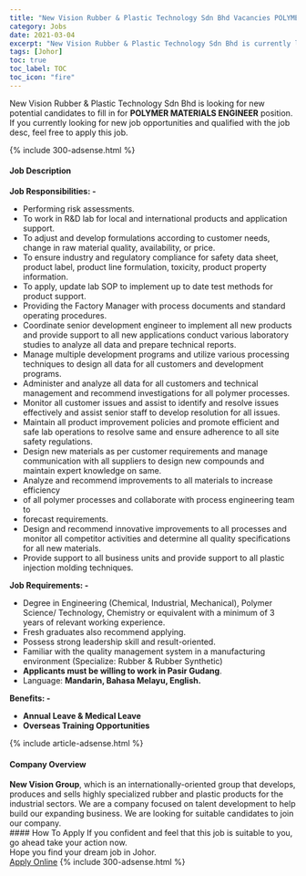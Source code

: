 ```yaml
---
title: "New Vision Rubber & Plastic Technology Sdn Bhd Vacancies POLYMER MATERIALS ENGINEER" 
category: Jobs 
date: 2021-03-04 
excerpt: "New Vision Rubber & Plastic Technology Sdn Bhd is currently looking for suitable person to fill in the POLYMER MATERIALS ENGINEER which based in Johor" 
tags: [Johor] 
toc: true 
toc_label: TOC 
toc_icon: "fire" 
--- 
```


<p>New Vision Rubber & Plastic Technology Sdn Bhd is looking for new potential candidates to fill in for <b>POLYMER MATERIALS ENGINEER</b> position. If you currently looking for new job opportunities and qualified with the job desc, feel free to apply this job.
</p>{% include 300-adsense.html %} 
<div><div><h4>Job Description</h4></div><div><div><span><div><p><strong>Job Responsibilities: -</strong></p><ul><li>Performing risk assessments.</li><li>To work in R&amp;D lab for local and international products and application support.</li><li>To adjust and develop formulations according to customer needs, change in raw material quality, availability, or price.</li><li>To ensure industry and regulatory compliance for safety data sheet, product label, product line formulation, toxicity, product property information.</li><li>To apply, update lab SOP to implement up to date test methods for product support.</li><li>Providing the Factory Manager with process documents and standard operating procedures.</li><li>Coordinate senior development engineer to implement all new products and provide support to all new applications conduct various laboratory studies to analyze all data and prepare technical reports.</li><li>Manage multiple development programs and utilize various processing techniques to design all data for all customers and development programs.</li><li>Administer and analyze all data for all customers and technical management and recommend investigations for all polymer processes.</li><li>Monitor all customer issues and assist to identify and resolve issues effectively and assist senior staff to develop resolution for all issues.</li><li>Maintain all product improvement policies and promote efficient and safe lab operations to resolve same and ensure adherence to all site safety regulations.</li><li>Design new materials as per customer requirements and manage communication with all suppliers to design new compounds and maintain expert knowledge on same.</li><li>Analyze and recommend improvements to all materials to increase efficiency</li><li>of all polymer processes and collaborate with process engineering team to</li><li>forecast requirements.</li><li>Design and recommend innovative improvements to all processes and monitor all competitor activities and determine all quality specifications for all new materials.</li><li>Provide support to all business units and provide support to all plastic injection molding techniques.</li></ul><p><strong>Job Requirements: -</strong></p><ul><li>Degree in Engineering (Chemical, Industrial, Mechanical), Polymer Science/ Technology, Chemistry or equivalent with a minimum of 3 years of relevant working experience.</li><li>Fresh graduates also recommend applying.</li><li>Possess strong leadership skill and result-oriented.</li><li>Familiar with the quality management system in a manufacturing environment (Specialize: Rubber &amp; Rubber Synthetic)</li><li><strong>Applicants must be willing to work in Pasir Gudang</strong>.&#160;</li><li>Language:&#160;<strong>Mandarin, Bahasa Melayu, English.&#160;</strong></li></ul><p><strong>Benefits: -&#160;</strong></p><ul><li><strong>Annual Leave &amp; Medical Leave</strong></li><li><strong>Overseas Training Opportunities</strong></li></ul></div></span></div></div></div> 
{% include article-adsense.html %} 
<div><div><h4>Company Overview</h4></div><div><div><span><div><div><strong>New Vision Group</strong>, which is an internationally-oriented group that develops, produces and sells highly specialized rubber and plastic products for the industrial sectors. We are a company focused on talent development to help build our expanding business. We are looking for suitable candidates to join our company.</div></div></span></div></div></div> 
#### How To Apply 
If you confident and feel that this job is suitable to you, go ahead take your action now. <br/> 
Hope you find your dream job in Johor. <br/> 
<a href="https://www.jobstreet.com.my/en/job/polymer-materials-engineer-4497624?jobId=jobstreet-my-job-4497624&" class="btn btn--info" target="_blank" rel="nofollow noopenner">Apply Online</a> 
{% include 300-adsense.html %} 